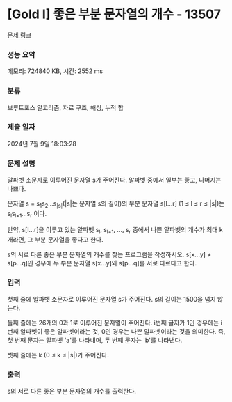 # [Gold I] 좋은 부분 문자열의 개수 - 13507 

[문제 링크](https://www.acmicpc.net/problem/13507) 

### 성능 요약

메모리: 724840 KB, 시간: 2552 ms

### 분류

브루트포스 알고리즘, 자료 구조, 해싱, 누적 합

### 제출 일자

2024년 7월 9일 18:03:28

### 문제 설명

<p>알파벳 소문자로 이루어진 문자열 s가 주어진다. 알파벳 중에서 일부는 좋고, 나머지는 나쁘다.</p>

<p>문자열 s = s<sub>1</sub>s<sub>2</sub>...s<sub>|s|</sub>(|s|는 문자열 s의 길이)의 부분 문자열 s[l...r] (1 ≤ l ≤ r ≤ |s|)는 s<sub>l</sub>s<sub>l+1</sub>...s<sub>r</sub> 이다.</p>

<p>만약, s[l...r]을 이루고 있는 알파벳 s<sub>l</sub>, s<sub>l+1</sub>, ..., s<sub>r</sub> 중에서 나쁜 알파벳의 개수가 최대 k개라면, 그 부분 문자열을 좋다고 한다.</p>

<p>s의 서로 다른 좋은 부분 문자열의 개수를 찾는 프로그램을 작성하시오. s[x...y] ≠ s[p...q]인 경우에 두 부분 문자열 s[x...y]와 s[p...q]를 서로 다르다고 한다.</p>

### 입력 

 <p>첫째 줄에 알파벳 소문자로 이루어진 문자열 s가 주어진다. s의 길이는 1500을 넘지 않는다.</p>

<p>둘째 줄에는 26개의 0과 1로 이루어진 문자열이 주어진다. i번째 글자가 1인 경우에는 i번째 알파벳이 좋은 알파벳이라는 것, 0인 경우는 나쁜 알파벳이라는 것을 의미한다. 즉, 첫 번째 문자는 알파벳 'a'를 나타내며, 두 번째 문자는 'b'를 나타낸다.</p>

<p>셋째 줄에는 k (0 ≤ k ≤ |s|)가 주어진다.</p>

### 출력 

 <p>s의 서로 다른 좋은 부분 문자열의 개수를 출력한다.</p>

